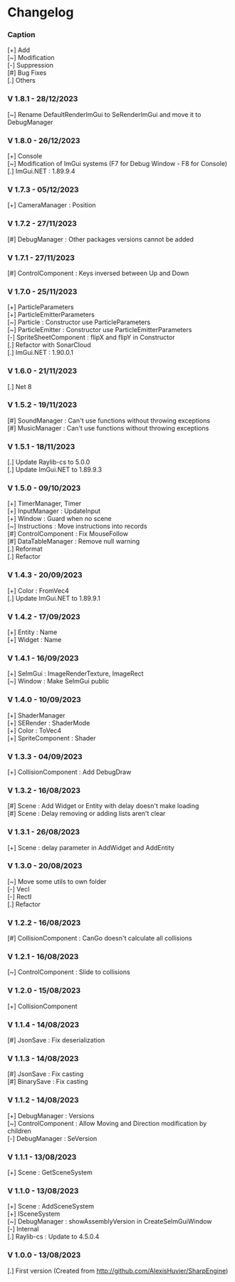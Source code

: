 # Changelog

### Caption 
[+] Add<br>
[\~] Modification<br>
[-] Suppression<br>
[#] Bug Fixes<br>
[.] Others

### V 1.8.1 - 28/12/2023
[\~] Rename DefaultRenderImGui to SeRenderImGui and move it to DebugManager

### V 1.8.0 - 26/12/2023
[+] Console<br/>
[\~] Modification of ImGui systems (F7 for Debug Window - F8 for Console)<br/>
[.] ImGui.NET : 1.89.9.4

### V 1.7.3 - 05/12/2023
[+] CameraManager : Position

### V 1.7.2 - 27/11/2023
[#] DebugManager : Other packages versions cannot be added

### V 1.7.1 - 27/11/2023
[#] ControlComponent : Keys inversed between Up and Down

### V 1.7.0 - 25/11/2023
[+] ParticleParameters<br/>
[+] ParticleEmitterParameters<br/>
[\~] Particle : Constructor use ParticleParameters<br/>
[\~] ParticleEmitter : Constructor use ParticleEmitterParameters<br/>
[-] SpriteSheetComponent : flipX and flipY in Constructor<br/>
[.] Refactor with SonarCloud<br/>
[.] ImGui.NET : 1.90.0.1

### V 1.6.0 - 21/11/2023
[.] Net 8

### V 1.5.2 - 19/11/2023
[#] SoundManager : Can't use functions without throwing exceptions<br/>
[#] MusicManager : Can't use functions without throwing exceptions

### V 1.5.1 - 18/11/2023
[.] Update Raylib-cs to 5.0.0<br/>
[.] Update ImGui.NET to 1.89.9.3

### V 1.5.0 - 09/10/2023
[+] TimerManager, Timer<br/>
[+] InputManager : UpdateInput<br/>
[+] Window : Guard when no scene<br/>
[\~] Instructions : Move instructions into records<br/>
[#] ControlComponent : Fix MouseFollow<br/>
[#] DataTableManager : Remove null warning<br/>
[.] Reformat<br/>
[.] Refactor

### V 1.4.3 - 20/09/2023
[+] Color : FromVec4<br/>
[.] Update ImGui.NET to 1.89.9.1

### V 1.4.2 - 17/09/2023
[+] Entity : Name<br/>
[+] Widget : Name

### V 1.4.1 - 16/09/2023
[+] SeImGui : ImageRenderTexture, ImageRect<br/>
[\~] Window : Make SeImGui public 

### V 1.4.0 - 10/09/2023
[+] ShaderManager<br>
[+] SERender : ShaderMode<br>
[+] Color : ToVec4<br>
[+] SpriteComponent : Shader

### V 1.3.3 - 04/09/2023
[+] CollisionComponent : Add DebugDraw

### V 1.3.2 - 16/08/2023
[#] Scene : Add Widget or Entity with delay doesn't make loading<br>
[#] Scene : Delay removing or adding lists aren't clear

### V 1.3.1 - 26/08/2023
[+] Scene : delay parameter in AddWidget and AddEntity

### V 1.3.0 - 20/08/2023
[\~] Move some utils to own folder<br>
[-] VecI<br>
[-] RectI<br>
[.] Refactor

### V 1.2.2 - 16/08/2023
[#] CollisionComponent : CanGo doesn't calculate all collisions

### V 1.2.1 - 16/08/2023
[\~] ControlComponent : Slide to collisions

### V 1.2.0 - 15/08/2023
[+] CollisionComponent

### V 1.1.4 - 14/08/2023
[#] JsonSave : Fix deserialization

### V 1.1.3 - 14/08/2023
[#] JsonSave : Fix casting<br>
[#] BinarySave : Fix casting

### V 1.1.2 - 14/08/2023
[+] DebugManager : Versions<br>
[\~] ControlComponent : Allow Moving and Direction modification by children<br>
[-] DebugManager : SeVersion

### V 1.1.1 - 13/08/2023
[+] Scene : GetSceneSystem

### V 1.1.0 - 13/08/2023
[+] Scene : AddSceneSystem<br>
[+] ISceneSystem<br>
[\~] DebugManager : showAssemblyVersion in CreateSeImGuiWindow<br>
[-] Internal<br>
[.] Raylib-cs : Update to 4.5.0.4

### V 1.0.0 - 13/08/2023
[.] First version (Created from http://github.com/AlexisHuvier/SharpEngine)
